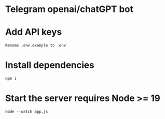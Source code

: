 # Telegram openai/chatGPT bot

# Add API keys
```
Rename .env.example to .env
```

# Install dependencies
```
npm i
```

# Start the server requires Node >= 19
```
node --watch app.js
```
